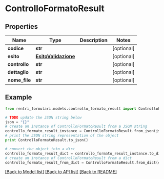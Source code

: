# ControlloFormatoResult


## Properties
Name | Type | Description | Notes
------------ | ------------- | ------------- | -------------
**codice** | **str** |  | [optional] 
**esito** | [**EsitoValidazione**](EsitoValidazione.md) |  | [optional] 
**controllo** | **str** |  | [optional] 
**dettaglio** | **str** |  | [optional] 
**nome_file** | **str** |  | [optional] 

## Example

```python
from rentri_formulari.models.controllo_formato_result import ControlloFormatoResult

# TODO update the JSON string below
json = "{}"
# create an instance of ControlloFormatoResult from a JSON string
controllo_formato_result_instance = ControlloFormatoResult.from_json(json)
# print the JSON string representation of the object
print ControlloFormatoResult.to_json()

# convert the object into a dict
controllo_formato_result_dict = controllo_formato_result_instance.to_dict()
# create an instance of ControlloFormatoResult from a dict
controllo_formato_result_from_dict = ControlloFormatoResult.from_dict(controllo_formato_result_dict)
```
[[Back to Model list]](../README.md#documentation-for-models) [[Back to API list]](../README.md#documentation-for-api-endpoints) [[Back to README]](../README.md)



